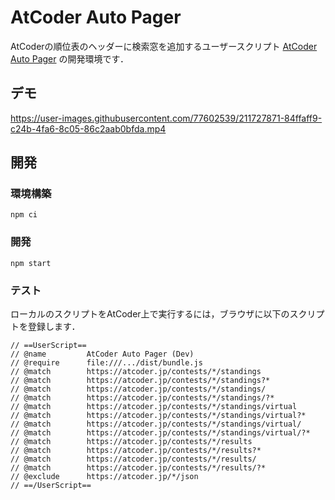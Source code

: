 # AtCoder Auto Pager
AtCoderの順位表のヘッダーに検索窓を追加するユーザースクリプト [AtCoder Auto Pager](https://greasyfork.org/ja/scripts/421991) の開発環境です．

## デモ
https://user-images.githubusercontent.com/77602539/211727871-84ffaff9-c24b-4fa6-8c05-86c2aab0bfda.mp4

## 開発
### 環境構築
```
npm ci
```

### 開発
```
npm start
```

### テスト
ローカルのスクリプトをAtCoder上で実行するには，ブラウザに以下のスクリプトを登録します．
```
// ==UserScript==
// @name         AtCoder Auto Pager (Dev)
// @require      file:///.../dist/bundle.js
// @match        https://atcoder.jp/contests/*/standings
// @match        https://atcoder.jp/contests/*/standings?*
// @match        https://atcoder.jp/contests/*/standings/
// @match        https://atcoder.jp/contests/*/standings/?*
// @match        https://atcoder.jp/contests/*/standings/virtual
// @match        https://atcoder.jp/contests/*/standings/virtual?*
// @match        https://atcoder.jp/contests/*/standings/virtual/
// @match        https://atcoder.jp/contests/*/standings/virtual/?*
// @match        https://atcoder.jp/contests/*/results
// @match        https://atcoder.jp/contests/*/results?*
// @match        https://atcoder.jp/contests/*/results/
// @match        https://atcoder.jp/contests/*/results/?*
// @exclude      https://atcoder.jp/*/json
// ==/UserScript==
```

